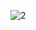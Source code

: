 ![2](https://user-images.githubusercontent.com/59056869/93287709-84bafe80-f7da-11ea-87f2-cd2a3ad84135.png)
